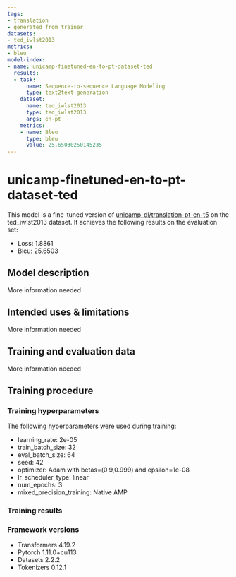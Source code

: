 ```yaml
---
tags:
- translation
- generated_from_trainer
datasets:
- ted_iwlst2013
metrics:
- bleu
model-index:
- name: unicamp-finetuned-en-to-pt-dataset-ted
  results:
  - task:
      name: Sequence-to-sequence Language Modeling
      type: text2text-generation
    dataset:
      name: ted_iwlst2013
      type: ted_iwlst2013
      args: en-pt
    metrics:
    - name: Bleu
      type: bleu
      value: 25.65030250145235
---
```


<!-- This model card has been generated automatically according to the information the Trainer had access to. You
should probably proofread and complete it, then remove this comment. -->

# unicamp-finetuned-en-to-pt-dataset-ted

This model is a fine-tuned version of [unicamp-dl/translation-pt-en-t5](https://huggingface.co/unicamp-dl/translation-pt-en-t5) on the ted_iwlst2013 dataset.
It achieves the following results on the evaluation set:
- Loss: 1.8861
- Bleu: 25.6503

## Model description

More information needed

## Intended uses & limitations

More information needed

## Training and evaluation data

More information needed

## Training procedure

### Training hyperparameters

The following hyperparameters were used during training:
- learning_rate: 2e-05
- train_batch_size: 32
- eval_batch_size: 64
- seed: 42
- optimizer: Adam with betas=(0.9,0.999) and epsilon=1e-08
- lr_scheduler_type: linear
- num_epochs: 3
- mixed_precision_training: Native AMP

### Training results



### Framework versions

- Transformers 4.19.2
- Pytorch 1.11.0+cu113
- Datasets 2.2.2
- Tokenizers 0.12.1
